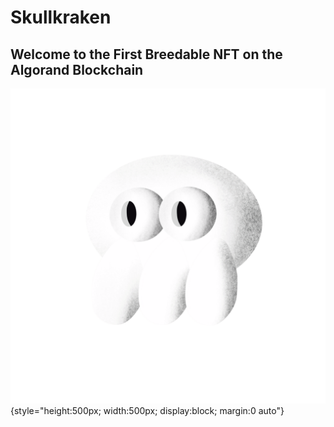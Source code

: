 # Skullkraken

## Welcome to the First Breedable NFT on the Algorand Blockchain

![Skullkraken](./images/logo.png){style="height:500px; width:500px; display:block; margin:0 auto"}